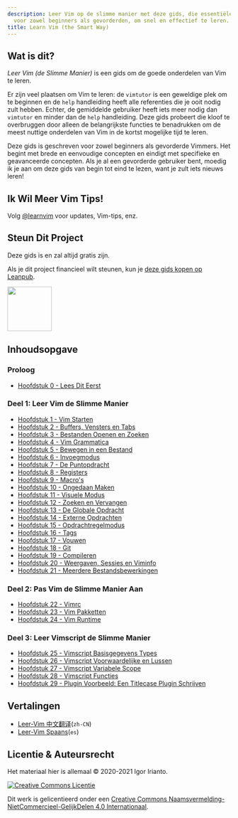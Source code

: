 ```yaml
---
description: Leer Vim op de slimme manier met deze gids, die essentiële functies belicht
  voor zowel beginners als gevorderden, om snel en effectief te leren.
title: Learn Vim (the Smart Way)
---
```


## Wat is dit?

_Leer Vim (de Slimme Manier)_ is een gids om de goede onderdelen van Vim te leren.

Er zijn veel plaatsen om Vim te leren: de `vimtutor` is een geweldige plek om te beginnen en de `help` handleiding heeft alle referenties die je ooit nodig zult hebben. Echter, de gemiddelde gebruiker heeft iets meer nodig dan `vimtutor` en minder dan de `help` handleiding. Deze gids probeert die kloof te overbruggen door alleen de belangrijkste functies te benadrukken om de meest nuttige onderdelen van Vim in de kortst mogelijke tijd te leren.

Deze gids is geschreven voor zowel beginners als gevorderde Vimmers. Het begint met brede en eenvoudige concepten en eindigt met specifieke en geavanceerde concepten. Als je al een gevorderde gebruiker bent, moedig ik je aan om deze gids van begin tot eind te lezen, want je zult iets nieuws leren!

## Ik Wil Meer Vim Tips!

Volg [@learnvim](https://twitter.com/learnvim) voor updates, Vim-tips, enz.

## Steun Dit Project

Deze gids is en zal altijd gratis zijn.

Als je dit project financieel wilt steunen, kun je [deze gids kopen op Leanpub](https://leanpub.com/learnvim).

<a href="https://leanpub.com/learnvim"><img src="/images/learn-vim-cover.png" width="100"></a>

## Inhoudsopgave

### Proloog

- [Hoofdstuk 0 - Lees Dit Eerst](ch00_read_this_first)

### Deel 1: Leer Vim de Slimme Manier

- [Hoofdstuk 1 - Vim Starten](ch01_starting_vim)
- [Hoofdstuk 2 - Buffers, Vensters en Tabs](ch02_buffers_windows_tabs)
- [Hoofdstuk 3 - Bestanden Openen en Zoeken](ch03_searching_files)
- [Hoofdstuk 4 - Vim Grammatica](ch04_vim_grammar)
- [Hoofdstuk 5 - Bewegen in een Bestand](ch05_moving_in_file)
- [Hoofdstuk 6 - Invoegmodus](ch06_insert_mode)
- [Hoofdstuk 7 - De Puntopdracht](ch07_the_dot_command)
- [Hoofdstuk 8 - Registers](ch08_registers)
- [Hoofdstuk 9 - Macro's](ch09_macros)
- [Hoofdstuk 10 - Ongedaan Maken](ch10_undo)
- [Hoofdstuk 11 - Visuele Modus](ch11_visual_mode)
- [Hoofdstuk 12 - Zoeken en Vervangen](ch12_search_and_substitute)
- [Hoofdstuk 13 - De Globale Opdracht](ch13_the_global_command)
- [Hoofdstuk 14 - Externe Opdrachten](ch14_external_commands)
- [Hoofdstuk 15 - Opdrachtregelmodus](ch15_command-line_mode)
- [Hoofdstuk 16 - Tags](ch16_tags)
- [Hoofdstuk 17 - Vouwen](ch17_fold)
- [Hoofdstuk 18 - Git](ch18_git)
- [Hoofdstuk 19 - Compileren](ch19_compile)
- [Hoofdstuk 20 - Weergaven, Sessies en Viminfo](ch20_views_sessions_viminfo)
- [Hoofdstuk 21 - Meerdere Bestandsbewerkingen](ch21_multiple_file_operations)

### Deel 2: Pas Vim de Slimme Manier Aan

- [Hoofdstuk 22 - Vimrc](ch22_vimrc)
- [Hoofdstuk 23 - Vim Pakketten](ch23_vim_packages)
- [Hoofdstuk 24 - Vim Runtime](ch24_vim_runtime)

### Deel 3: Leer Vimscript de Slimme Manier

- [Hoofdstuk 25 - Vimscript Basisgegevens Types](ch25_vimscript_basic_data_types)
- [Hoofdstuk 26 - Vimscript Voorwaardelijke en Lussen](ch26_vimscript_conditionals_and_loops)
- [Hoofdstuk 27 - Vimscript Variabele Scope](ch27_vimscript_variable_scopes)
- [Hoofdstuk 28 - Vimscript Functies](ch28_vimscript_functions)
- [Hoofdstuk 29 - Plugin Voorbeeld: Een Titlecase Plugin Schrijven](ch29_plugin_example_writing-a-titlecase-plugin)

## Vertalingen

- [Leer-Vim 中文翻译](https://github.com/wsdjeg/Learn-Vim_zh_cn)(`zh-CN`)
- [Leer-Vim Spaans](https://github.com/victorhck/learn-Vim-es)(`es`)

## Licentie & Auteursrecht

Het materiaal hier is allemaal © 2020-2021 Igor Irianto.

<a rel="license" href="http://creativecommons.org/licenses/by-nc-sa/4.0/"><img alt="Creative Commons Licentie" style="border-width:0" src="https://licensebuttons.net/l/by-nc-sa/4.0/88x31.png" /></a><br />

Dit werk is gelicentieerd onder een <a rel="license" href="http://creativecommons.org/licenses/by-nc-sa/4.0/">Creative Commons Naamsvermelding-NietCommercieel-GelijkDelen 4.0 Internationaal</a>.
